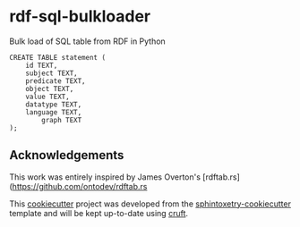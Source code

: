 # rdf-sql-bulkloader

Bulk load of SQL table from RDF in Python

```
CREATE TABLE statement (
	id TEXT,
	subject TEXT,
	predicate TEXT,
	object TEXT,
	value TEXT,
	datatype TEXT,
	language TEXT,
        graph TEXT
);
```


## Acknowledgements

This work was entirely inspired by James Overton's [rdftab.rs](https://github.com/ontodev/rdftab.rs

This [cookiecutter](https://cookiecutter.readthedocs.io/en/stable/README.html) project was developed from the [sphintoxetry-cookiecutter](https://github.com/hrshdhgd/sphintoxetry-cookiecutter) template and will be kept up-to-date using [cruft](https://cruft.github.io/cruft/).
